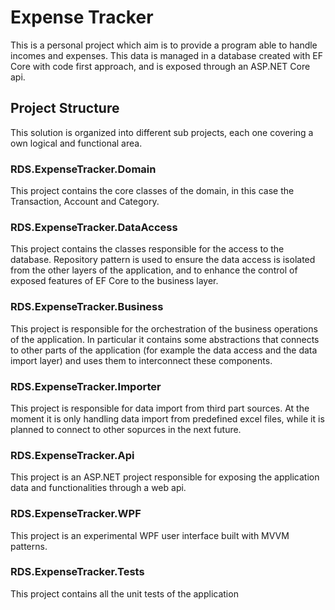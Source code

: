 # Expense Tracker
This is a personal project which aim is to provide a program able to handle incomes and expenses. 
This data is managed in a database created with EF Core with code first approach, and is exposed through an ASP.NET Core api.

## Project Structure
This solution is organized into different sub projects, each one covering a own logical and functional area.

### RDS.ExpenseTracker.Domain
This project contains the core classes of the domain, in this case the Transaction, Account and Category.

### RDS.ExpenseTracker.DataAccess
This project contains the classes responsible for the access to the database. Repository pattern is used to ensure the data access is isolated from the other layers of the application, 
and to enhance the control of exposed features of EF Core to the business layer. 

### RDS.ExpenseTracker.Business
This project is responsible for the orchestration of the business operations of the application. 
In particular it contains some abstractions that connects to other parts of the application (for example the data access and the data import layer) and uses them to interconnect these components.

### RDS.ExpenseTracker.Importer
This project is responsible for data import from third part sources. At the moment it is only handling data import from predefined excel files, 
while it is planned to connect to other sopurces in the next future.

### RDS.ExpenseTracker.Api
This project is an ASP.NET project responsible for exposing the application data and functionalities through a web api.

### RDS.ExpenseTracker.WPF
This project is an experimental WPF user interface built with MVVM patterns.

### RDS.ExpenseTracker.Tests
This project contains all the unit tests of the application
